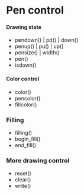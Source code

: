 # Pen control

#### Drawing state

- pendown() | pd() | down()
- penup() | pu() | up()
- pensize() | width()
- pen()
- isdown()

#### Color control

- color()
- pencolor()
- fillcolor()

### Filling

- filling()
- begin_fill()
- end_fill()

### More drawing control

- reset()
- clear()
- write()

